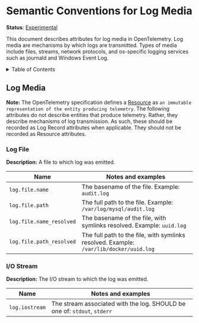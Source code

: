 # Semantic Conventions for Log Media

**Status**: [Experimental](../../document-status.md)

This document describes attributes for log media in OpenTelemetry. Log media are mechanisms by which logs are transmitted. Types of media include files, streams, network protocols, and os-specific logging services such as journald and Windows Event Log.

<!-- Re-generate TOC with `markdown-toc --no-first-h1 -i` -->

<details>
<summary>Table of Contents</summary>

<!-- toc -->

- [Log Media](#log-media)
  * [Log File](#log-file)
  * [I/O Stream](#io-stream)

<!-- tocstop -->

</details>

## Log Media

**Note:** The OpenTelemetry specification defines a [Resource](https://github.com/open-telemetry/opentelemetry-specification/blob/main/specification/resource/sdk.md#resource-sdk) as `an immutable representation of the entity producing telemetry`.
The following attributes do not describe entities that produce telemetry. Rather, they describe mechanisms of log transmission.
As such, these should be recorded as Log Record attributes when applicable. They should not be recorded as Resource attributes.

### Log File

**Description:** A file to which log was emitted.

| Name                            | Notes and examples                                                                       |
| ------------------------------- | ---------------------------------------------------------------------------------------- |
| `log.file.name`          | The basename of the file. Example: `audit.log`                                           |
| `log.file.path`          | The full path to the file. Example: `/var/log/mysql/audit.log`                           |
| `log.file.name_resolved` | The basename of the file, with symlinks resolved. Example: `uuid.log`                    |
| `log.file.path_resolved` | The full path to the file, with symlinks resolved. Example: `/var/lib/docker/uuid.log`   |

### I/O Stream

**Description:** The I/O stream to which the log was emitted.

| Name                            | Notes and examples                                                                       |
| ------------------------------- | ---------------------------------------------------------------------------------------- |
| `log.iostream`        | The stream associated with the log. SHOULD be one of: `stdout`, `stderr` |
